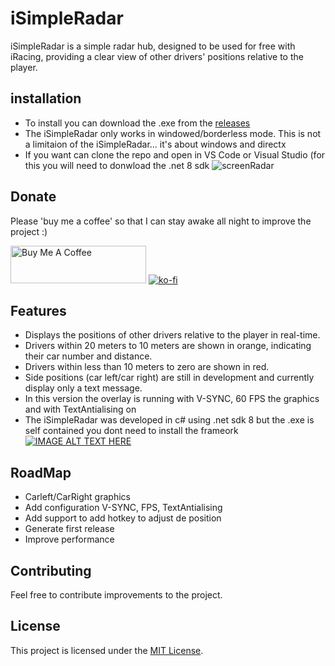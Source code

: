 # iSimpleRadar 

iSimpleRadar is a simple radar hub, designed to be used for free with iRacing, providing a clear view of other drivers' positions relative to the player.
## installation
 - To install you can download the .exe from the [releases](https://github.com/marcoscavaleiro/iSimpleRadar/releases)
 - The iSimpleRadar only works in windowed/borderless mode. This is not a limitaion of the iSimpleRadar... it's about windows and directx
 - If you want can clone the repo and open in VS Code or Visual Studio (for this you will need to donwload the .net 8 sdk
 ![screenRadar](https://github.com/marcoscavaleiro/iSimpleRadar/assets/3036194/9db6f83b-1371-4086-afc4-05ff9655ee1e)
## Donate
Please 'buy me a coffee' so that I can stay awake all night to improve the project :)

<a href="https://www.buymeacoffee.com/marcoscavaleiro" target="_blank"><img src="https://cdn.buymeacoffee.com/buttons/v2/default-yellow.png" alt="Buy Me A Coffee" style="height: 60px !important;width: 217px !important;" ></a>
[![ko-fi](https://ko-fi.com/img/githubbutton_sm.svg)](https://ko-fi.com/M4M6WV05V)

## Features

- Displays the positions of other drivers relative to the player in real-time.
- Drivers within 20 meters to 10 meters are shown in orange, indicating their car number and distance.
- Drivers within less than 10 meters to zero are shown in red.
- Side positions (car left/car right) are still in development and currently display only a text message.
- In this version the overlay is running with V-SYNC, 60 FPS the graphics and with TextAntialising on
- The iSimpleRadar was developed in c# using .net sdk 8 but the .exe is self contained you dont need to install the frameork
  [![IMAGE ALT TEXT HERE](https://img.youtube.com/vi/G4iZ-HIkkrA/0.jpg)](https://www.youtube.com/watch?v=G4iZ-HIkkrA)
 


## RoadMap
  - Carleft/CarRight graphics
  - Add configuration V-SYNC, FPS, TextAntialising 
  - Add support to add hotkey to adjust de position
  - Generate first release
  - Improve performance

## Contributing

Feel free to contribute improvements to the project. 

## License

This project is licensed under the [MIT License](https://raw.githubusercontent.com/marcoscavaleiro/iSimpleRadar/master/LICENSE.txt?token=GHSAT0AAAAAACOREQOWJVTN7UIZEGLVU466ZQ2FFGQ).
